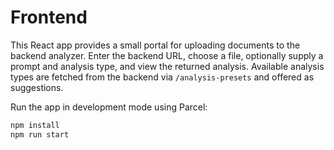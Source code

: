 # Frontend

This React app provides a small portal for uploading documents to the backend
analyzer. Enter the backend URL, choose a file, optionally supply a prompt and
analysis type, and view the returned analysis. Available analysis types are
fetched from the backend via `/analysis-presets` and offered as suggestions.

Run the app in development mode using Parcel:


```bash
npm install
npm run start
```
